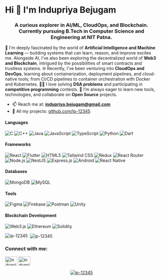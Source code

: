 <h1>Hi 👋 I'm Indupriya Bejugam</h1>

<h3 align="center">
  A curious explorer in AI/ML, CloudOps, and Blockchain. Currently pursuing B.Tech in Computer Science and Engineering at NIT Patna.
</h3>

🤖 I'm deeply fascinated by the world of **Artificial Intelligence and Machine Learning** — building systems that can learn, reason, and improve excites me. Alongside AI, I’ve also been exploring the decentralized world of **Web3 and Blockchain**, intrigued by the possibilities of smart contracts and trustless systems.
🌐 Recently, I've been venturing into **CloudOps and DevOps**, learning about containerization, deployment pipelines, and cloud-native tools; from CI/CD pipelines to container orchestration with Docker and Kubernetes.
👩‍💻 I love solving **DSA problems** and participating in **competitive programming** contests.
🧠 I’m always eager to learn new tools, technologies, and collaborate on **Open Source** projects.

- 📫 Reach me at: **indupriya.bejugam@gmail.com**
- 📂 All my projects: [github.com/Ip-12345](https://github.com/Ip-12345)

#### Languages  
![C](https://img.shields.io/badge/c-%2300599C.svg?style=for-the-badge&logo=c&logoColor=white)  ![C++](https://img.shields.io/badge/c++-%2300599C.svg?style=for-the-badge&logo=c%2B%2B&logoColor=white)  ![Java](https://img.shields.io/badge/java-%23ED8B00.svg?style=for-the-badge&logo=openjdk&logoColor=white)  ![JavaScript](https://img.shields.io/badge/javascript-%23323330.svg?style=for-the-badge&logo=javascript&logoColor=%23F7DF1E)  ![TypeScript](https://img.shields.io/badge/typescript-%23007ACC.svg?style=for-the-badge&logo=typescript&logoColor=white)  ![Python](https://img.shields.io/badge/python-3670A0?style=for-the-badge&logo=python&logoColor=ffdd54)  ![Dart](https://img.shields.io/badge/Dart-0175C2?style=for-the-badge&logo=dart&logoColor=white)  

#### Frameworks
![React](https://img.shields.io/badge/react-%2320232a.svg?style=for-the-badge&logo=react&logoColor=%2361DAFB)  ![Flutter](https://img.shields.io/badge/Flutter-%2302569B.svg?style=for-the-badge&logo=Flutter&logoColor=white)  ![HTML5](https://img.shields.io/badge/html5-%23E34F26.svg?style=for-the-badge&logo=html5&logoColor=white)  ![Tailwind CSS](https://img.shields.io/badge/tailwindcss-%2338B2AC.svg?style=for-the-badge&logo=tailwind-css&logoColor=white)  ![Redux](https://img.shields.io/badge/redux-%23764abc.svg?style=for-the-badge&logo=redux&logoColor=white)  ![React Router](https://img.shields.io/badge/React%20Router-%23CA4245.svg?style=for-the-badge&logo=react-router&logoColor=white)  ![Node.js](https://img.shields.io/badge/node.js-6DA55F?style=for-the-badge&logo=node.js&logoColor=white)  ![NestJS](https://img.shields.io/badge/NestJS-%23E0234E.svg?style=for-the-badge&logo=nestjs&logoColor=white)  ![Express.js](https://img.shields.io/badge/express.js-%23404d59.svg?style=for-the-badge&logo=express&logoColor=%2361DAFB)  ![Android](https://img.shields.io/badge/Android-3DDC84?style=for-the-badge&logo=android&logoColor=white)  ![React Native](https://img.shields.io/badge/React_Native-%2361DAFB.svg?style=for-the-badge&logo=react&logoColor=white) 

#### Databases  
![MongoDB](https://img.shields.io/badge/MongoDB-%2347A248.svg?style=for-the-badge&logo=mongodb&logoColor=white)  ![MySQL](https://img.shields.io/badge/mysql-%2300758F.svg?style=for-the-badge&logo=mysql&logoColor=white)   

#### Tools  
![Figma](https://img.shields.io/badge/Figma-F24E1E.svg?style=for-the-badge&logo=Figma&logoColor=white)  ![Firebase](https://img.shields.io/badge/firebase-%23FFCA28.svg?style=for-the-badge&logo=firebase&logoColor=black)  ![Postman](https://img.shields.io/badge/Postman-FF6C37.svg?style=for-the-badge&logo=Postman&logoColor=white)  ![Unity](https://img.shields.io/badge/Unity-100000?style=for-the-badge&logo=unity&logoColor=white)  

#### Blockchain Development  
![Web3.js](https://img.shields.io/badge/Web3.js-F16822?style=for-the-badge&logo=web3dotjs&logoColor=white)  ![Ethereum](https://img.shields.io/badge/Ethereum-3C3C3D?style=for-the-badge&logo=Ethereum&logoColor=white)  ![Solidity](https://img.shields.io/badge/Solidity-%23363636.svg?style=for-the-badge&logo=solidity&logoColor=white)  

<p><img align="left" src="https://github-readme-stats.vercel.app/api/top-langs?username=ip-12345&show_icons=true&locale=en&layout=compact" alt="ip-12345" /></p>

<p>&nbsp;<img align="center" src="https://github-readme-stats.vercel.app/api?username=ip-12345&show_icons=true&locale=en" alt="ip-12345" /></p>

<h3 align="left">Connect with me:</h3>
<p align="left">
<a href="https://linkedin.com/in/indupriyab" target="blank"><img align="center" src="https://raw.githubusercontent.com/rahuldkjain/github-profile-readme-generator/master/src/images/icons/Social/linked-in-alt.svg" alt="indupriyab" height="30" width="40" /></a>
<a href="https://kaggle.com/indupriyabejugam" target="blank"><img align="center" src="https://raw.githubusercontent.com/rahuldkjain/github-profile-readme-generator/master/src/images/icons/Social/kaggle.svg" alt="indupriyabejugam" height="30" width="40" /></a>
</p>

<p align="center">
  <a href="https://github.com/ryo-ma/github-profile-trophy">
    <img src="https://github-profile-trophy.vercel.app/?username=ip-12345&theme=gruvbox" alt="ip-12345" />
  </a>
</p>
